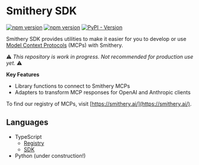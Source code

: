 # Smithery SDK

[![npm version](https://img.shields.io/npm/v/%40smithery%2Fsdk?style=flat-square)](https://www.npmjs.com/package/@smithery/sdk) 
[![npm version](https://img.shields.io/npm/v/%40smithery%2Fregistry?style=flat-square)](https://www.npmjs.com/package/@smithery/registry) 
[![PyPI - Version](https://img.shields.io/pypi/v/smithery?style=flat-square)](https://pypi.org/project/smithery/)


Smithery SDK provides utilities to make it easier for you to develop or use [Model Context Protocols](https://modelcontextprotocol.io/) (MCPs) with Smithery.

⚠️ _This repository is work in progress. Not recommended for production use yet._ ⚠️

**Key Features**

- Library functions to connect to Smithery MCPs
- Adapters to transform MCP responses for OpenAI and Anthropic clients

To find our registry of MCPs, visit [https://smithery.ai/](https://smithery.ai/).

## Languages
- TypeScript
  - [Registry](typescript/registry/README.md)
  - [SDK](typescript/sdk/README.md)
- Python (under construction!)